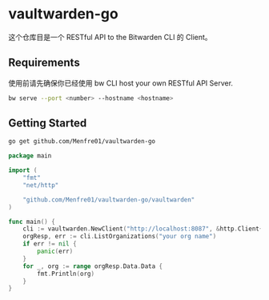 # vaultwarden-go

这个仓库目是一个 RESTful API to the Bitwarden CLI 的 Client。

## Requirements

使用前请先确保你已经使用 bw CLI host your own RESTful API Server.

```sh
bw serve --port <number> --hostname <hostname>
```

## Getting Started

```sh
go get github.com/Menfre01/vaultwarden-go
```

```go
package main

import (
	"fmt"
	"net/http"

	"github.com/Menfre01/vaultwarden-go/vaultwarden"
)

func main() {
	cli := vaultwarden.NewClient("http://localhost:8087", &http.Client{})
	orgResp, err := cli.ListOrganizations("your org name")
	if err != nil {
		panic(err)
	}
	for _, org := range orgResp.Data.Data {
		fmt.Println(org)
	}
}
```


